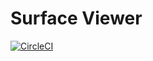 # Surface Viewer

[![CircleCI](https://circleci.com/gh/calmery/SurfaceViewer/tree/master.svg?style=svg&circle-token=574de9a74c0b55f9bfcb0adca232c4841739ad55)](https://circleci.com/gh/calmery/SurfaceViewer/tree/master)
